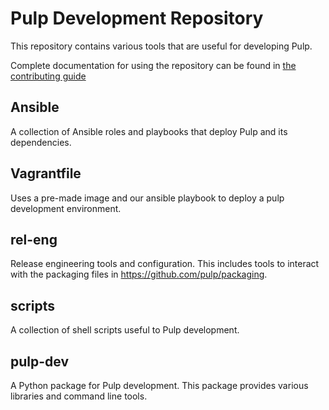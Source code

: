Pulp Development Repository
===========================

This repository contains various tools that are useful for developing Pulp.

Complete documentation for using the repository can be found in
[the contributing guide](https://docs.pulpproject.org/en/3.0/nightly/contributing/dev-setup.html)

Ansible
-------

A collection of Ansible roles and playbooks that deploy Pulp and its
dependencies.


Vagrantfile
-----------

Uses a pre-made image and our ansible playbook to deploy a pulp development environment.


rel-eng
-------

Release engineering tools and configuration. This includes tools to interact
with the packaging files in https://github.com/pulp/packaging.


scripts
-------

A collection of shell scripts useful to Pulp development.


pulp-dev
--------

A Python package for Pulp development. This package provides various libraries
and command line tools.
